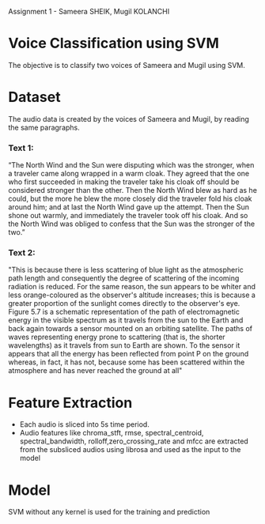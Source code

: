 Assignment 1 - Sameera SHEIK, Mugil KOLANCHI
# Voice Classification using SVM
The objective is to classify two voices of Sameera and Mugil using SVM.

# Dataset
The audio data is created by the voices of Sameera and Mugil, by reading the same paragraphs. 

### Text 1:
“The North Wind and the Sun were disputing which was the stronger, when a traveler came along wrapped in a warm cloak. They agreed that the one who first succeeded in making the traveler take his cloak off should be considered stronger than the other. Then the North Wind blew as hard as he could, but the more he blew the more closely did the traveler fold his cloak around him; and at last the North Wind gave up the attempt. Then the Sun shone out warmly, and immediately the traveler took off his cloak. And so the North Wind was obliged to confess that the Sun was the stronger of the two.”

### Text 2:
"This is because there is less scattering of blue light as the atmospheric path length and consequently the degree of scattering of the incoming radiation is reduced. For the same reason, the sun appears to be whiter and less orange-coloured as the observer's altitude increases; this is because a greater proportion of the sunlight comes directly to the observer's eye. Figure 5.7 is a schematic representation of the path of electromagnetic energy in the visible spectrum as it travels from the sun to the Earth and back again towards a sensor mounted on an orbiting satellite. The paths of waves representing energy prone to scattering (that is, the shorter wavelengths) as it travels from sun to Earth are shown. To the sensor it appears that all the energy has been reflected from point P on the ground whereas, in fact, it has not, because some has been scattered within the atmosphere and has never reached the ground at all"

# Feature Extraction
- Each audio is sliced into 5s time period.
- Audio features like chroma_stft, rmse, spectral_centroid, spectral_bandwidth, rolloff,zero_crossing_rate and mfcc are extracted from the subsliced audios using librosa and used as the input to the model

# Model
SVM without any kernel is used for the training and prediction